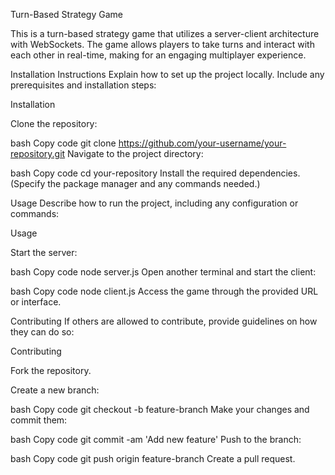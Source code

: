 Turn-Based Strategy Game

This is a turn-based strategy game that utilizes a server-client architecture with WebSockets. The game allows players to take turns and interact with each other in real-time, making for an engaging multiplayer experience.

Installation Instructions
Explain how to set up the project locally. Include any prerequisites and installation steps:

Installation

Clone the repository:

bash
Copy code
git clone https://github.com/your-username/your-repository.git
Navigate to the project directory:

bash
Copy code
cd your-repository
Install the required dependencies. (Specify the package manager and any commands needed.)

Usage
Describe how to run the project, including any configuration or commands:

Usage

Start the server:

bash
Copy code
node server.js
Open another terminal and start the client:

bash
Copy code
node client.js
Access the game through the provided URL or interface.

Contributing
If others are allowed to contribute, provide guidelines on how they can do so:

Contributing

Fork the repository.

Create a new branch:

bash
Copy code
git checkout -b feature-branch
Make your changes and commit them:

bash
Copy code
git commit -am 'Add new feature'
Push to the branch:

bash
Copy code
git push origin feature-branch
Create a pull request.


